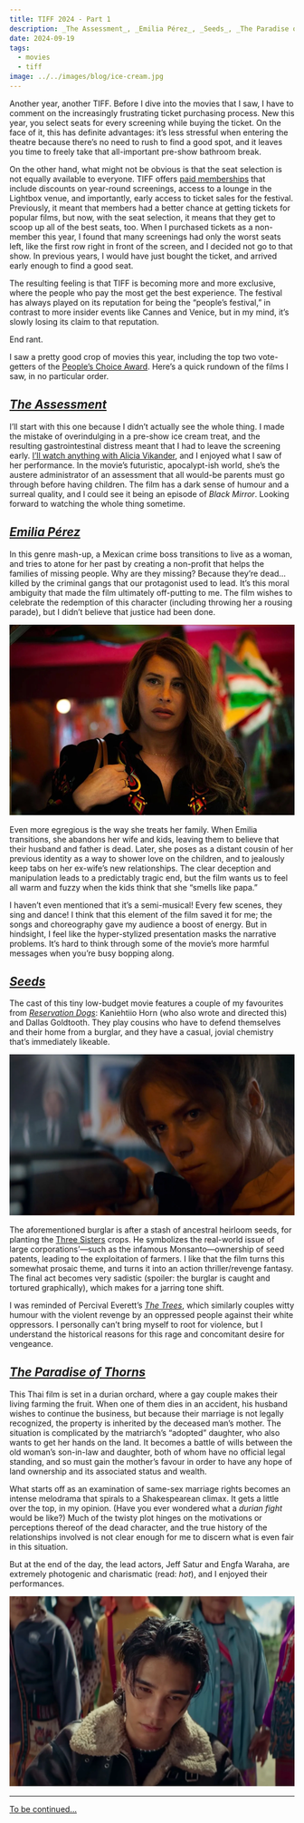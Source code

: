 ```yaml
---
title: TIFF 2024 - Part 1
description: _The Assessment_, _Emilia Pérez_, _Seeds_, _The Paradise of Thorns_
date: 2024-09-19
tags:
  - movies
  - tiff
image: ../../images/blog/ice-cream.jpg
---
```


Another year, another TIFF. Before I dive into the movies that I saw, I have to comment on the increasingly frustrating ticket purchasing process. New this year, you select seats for every screening while buying the ticket. On the face of it, this has definite advantages: it’s less stressful when entering the theatre because there’s no need to rush to find a good spot, and it leaves you time to freely take that all-important pre-show bathroom break.

On the other hand, what might not be obvious is that the seat selection is not equally available to everyone. TIFF offers [paid memberships](https://tiff.net/membership) that include discounts on year-round screenings, access to a lounge in the Lightbox venue, and importantly, early access to ticket sales for the festival. Previously, it meant that members had a better chance at getting tickets for popular films, but now, with the seat selection, it means that they get to scoop up all of the best seats, too. When I purchased tickets as a non-member this year, I found that many screenings had only the worst seats left, like the first row right in front of the screen, and I decided not go to that show. In previous years, I would have just bought the ticket, and arrived early enough to find a good seat. 

The resulting feeling is that TIFF is becoming more and more exclusive, where the people who pay the most get the best experience. The festival has always played on its reputation for being the “people’s festival,” in contrast to more insider events like Cannes and Venice, but in my mind, it’s slowly losing its claim to that reputation.

End rant. 

I saw a pretty good crop of movies this year, including the top two vote-getters of the [People’s Choice Award](https://tiff.net/press/news/tiff-announces-its-2024-award-winners). Here’s a quick rundown of the films I saw, in no particular order.

## [_The Assessment_](https://letterboxd.com/film/the-assessment-2024/)

I’ll start with this one because I didn’t actually see the whole thing. I made the mistake of overindulging in a pre-show ice cream treat, and the resulting gastrointestinal distress meant that I had to leave the screening early. [I’ll watch anything with Alicia Vikander](/quick-reviews/irma-vep), and I enjoyed what I saw of her performance. In the movie’s futuristic, apocalypt-ish world, she’s the austere administrator of an assessment that all would-be parents must go through before having children. The film has a dark sense of humour and a surreal quality, and I could see it being an episode of _Black Mirror_. Looking forward to watching the whole thing sometime.

## [_Emilia Pérez_](https://letterboxd.com/film/emilia-perez/)

<span><sl-rating value="3" readonly></sl-rating></span>

In this genre mash-up, a Mexican crime boss transitions to live as a woman, and tries to atone for her past by creating a non-profit that helps the families of missing people. Why are they missing? Because they’re dead… killed by the criminal gangs that our protagonist used to lead. It’s this moral ambiguity that made the film ultimately off-putting to me. The film wishes to celebrate the redemption of this character (including throwing her a rousing parade), but I didn’t believe that justice had been done.

![](../../images/blog/emilia-perez.png)

Even more egregious is the way she treats her family. When Emilia transitions, she abandons her wife and kids, leaving them to believe that their husband and father is dead. Later, she poses as a distant cousin of her previous identity as a way to shower love on the children, and to jealously keep tabs on her ex-wife’s new relationships. The clear deception and manipulation leads to a predictably tragic end, but the film wants us to feel all warm and fuzzy when the kids think that she “smells like papa.”

I haven’t even mentioned that it’s a semi-musical! Every few scenes, they sing and dance! I think that this element of the film saved it for me; the songs and choreography gave my audience a boost of energy. But in hindsight, I feel like the hyper-stylized presentation masks the narrative problems. It’s hard to think through some of the movie’s more harmful messages when you’re busy bopping along.


## [_Seeds_](https://letterboxd.com/film/seeds-2024/)

<span><sl-rating value="2.5" readonly></sl-rating></span>

The cast of this tiny low-budget movie features a couple of my favourites from [_Reservation Dogs_](/quick-reviews/reservation-dogs): Kaniehtiio Horn (who also wrote and directed this) and Dallas Goldtooth. They play cousins who have to defend themselves and their home from a burglar, and they have a casual, jovial chemistry that’s immediately likeable.

![](../../images/blog/seeds.png)

The aforementioned burglar is after a stash of ancestral heirloom seeds, for planting the [Three Sisters](https://en.wikipedia.org/wiki/Three_Sisters_%28agriculture%29) crops. He symbolizes the real-world issue of large corporations’—such as the infamous Monsanto—ownership of seed patents, leading to the exploitation of farmers. I like that the film turns this somewhat prosaic theme, and turns it into an action thriller/revenge fantasy. The final act becomes very sadistic (spoiler: <span class="spoiler" x-data="spoiler" x-bind="attrs">the burglar is caught and tortured graphically</span>), which makes for a jarring tone shift.

I was reminded of Percival Everett’s [_The Trees_](https://app.thestorygraph.com/books/5e464ba9-f7a9-4d45-af8c-897632134d4f), which similarly couples witty humour with the violent revenge by an oppressed people against their white oppressors. I personally can’t bring myself to root for violence, but I understand the historical reasons for this rage and concomitant desire for vengeance.

## [_The Paradise of Thorns_](https://letterboxd.com/film/the-paradise-of-thorns/)

<span><sl-rating value="3" readonly></sl-rating></span>

This Thai film is set in a durian orchard, where a gay couple makes their living farming the fruit. When one of them dies in an accident, his husband wishes to continue the business, but because their marriage is not legally recognized, the property is inherited by the deceased man’s mother. The situation is complicated by the matriarch’s “adopted” daughter, who also wants to get her hands on the land. It becomes a battle of wills between the old woman’s son-in-law and daughter, both of whom have no official legal standing, and so must gain the mother’s favour in order to have any hope of land ownership and its associated status and wealth.

What starts off as an examination of same-sex marriage rights becomes an intense melodrama that spirals to a Shakespearean climax. It gets a little over the top, in my opinion. (Have you ever wondered what a _durian fight_ would be like?) Much of the twisty plot hinges on the motivations or perceptions thereof of the dead character, and the true history of the relationships involved is not clear enough for me to discern what is even fair in this situation.

But at the end of the day, the lead actors, Jeff Satur and Engfa Waraha, are extremely photogenic and charismatic (read: _hot_), and I enjoyed their performances.

![](../../images/blog/paradise-of-thorns.png)

----

[To be continued...](/blog/2024-09-20-tiff-2024-part-2)
